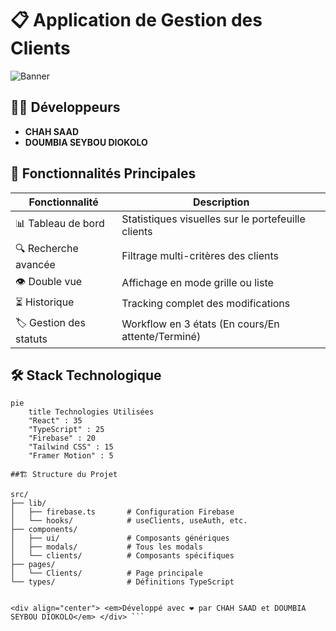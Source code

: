 # 📋 Application de Gestion des Clients

![Banner](https://via.placeholder.com/1200x400?text=Gestion+Clients+Application) <!-- Ajoutez une bannière réelle ici -->

## 👨‍💻 Développeurs
- **CHAH SAAD**
- **DOUMBIA SEYBOU DIOKOLO**

## 🚀 Fonctionnalités Principales
| Fonctionnalité | Description |
|---------------|-------------|
| 📊 Tableau de bord | Statistiques visuelles sur le portefeuille clients |
| 🔍 Recherche avancée | Filtrage multi-critères des clients |
| 👁️ Double vue | Affichage en mode grille ou liste |
| ⏳ Historique | Tracking complet des modifications |
| 🏷️ Gestion des statuts | Workflow en 3 états (En cours/En attente/Terminé) |

## 🛠️ Stack Technologique
```mermaid
pie
    title Technologies Utilisées
    "React" : 35
    "TypeScript" : 25
    "Firebase" : 20
    "Tailwind CSS" : 15
    "Framer Motion" : 5

##🏗️ Structure du Projet

src/
├── lib/
│   ├── firebase.ts       # Configuration Firebase
│   └── hooks/            # useClients, useAuth, etc.
├── components/
│   ├── ui/               # Composants génériques
│   ├── modals/           # Tous les modals
│   └── clients/          # Composants spécifiques
├── pages/
│   └── Clients/          # Page principale
└── types/                # Définitions TypeScript


<div align="center"> <em>Développé avec ❤️ par CHAH SAAD et DOUMBIA SEYBOU DIOKOLO</em> </div> ```
